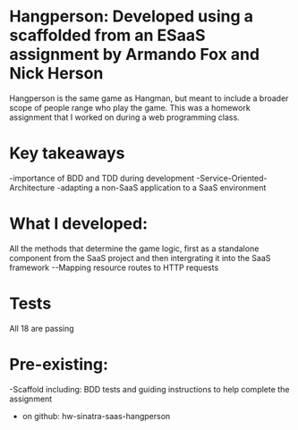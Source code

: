 Hangperson: Developed using a scaffolded from an ESaaS assignment by Armando Fox and Nick Herson
=================================================================================================

Hangperson is the same game as Hangman, but meant to include a broader scope of people range who play the game. This was a homework assignment that I worked on during a web programming class.

Key takeaways
==============
-importance of BDD and TDD during development
-Service-Oriented-Architecture
-adapting a non-SaaS application to a SaaS environment 

What I developed:
=================

 All the methods that determine the game logic, first as a standalone component from the SaaS project and then   intergrating it into the SaaS framework
--Mapping resource routes to HTTP requests

Tests
=================
All 18 are passing

Pre-existing:
=================
   -Scaffold including: BDD tests and guiding instructions to help complete the assignment
   - on github: hw-sinatra-saas-hangperson 


